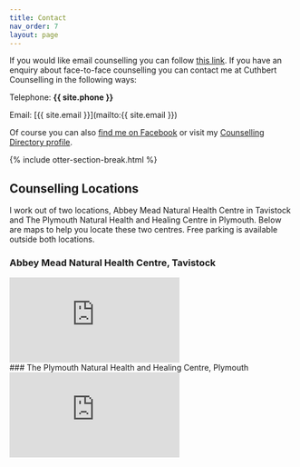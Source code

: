 ```yaml
---
title: Contact
nav_order: 7
layout: page
---
```


If you would like email counselling you can follow [this link](/sessions-and-fees#email). If you have an enquiry about face-to-face counselling you can contact me at Cuthbert Counselling in the following ways:

Telephone: **{{ site.phone }}**

Email: [{{ site.email }}](mailto:{{ site.email }})

Of course you can also <a href="http://www.facebook.com/CuthbertCounselling" target="_blank" title="Find me on Facebook">find me on Facebook</a> or visit my <a href="http://www.counselling-directory.org.uk/counsellors/alison-jackson" target="_blank" title="Counselling Directory">Counselling Directory profile</a>.

{% include otter-section-break.html %}

## Counselling Locations

I work out of two locations, Abbey Mead Natural Health Centre in Tavistock and The Plymouth Natural Health and Healing Centre in Plymouth. Below are maps to help you locate these two centres. Free parking is available outside both locations.

### Abbey Mead Natural Health Centre, Tavistock
<div class="map"><iframe src="https://www.google.com/maps/embed?pb=!1m14!1m8!1m3!1d2535.2385300903948!2d-4.1460479999999995!3d50.548334000000004!3m2!1i1024!2i768!4f13.1!3m3!1m2!1s0x0%3A0xf1df0da12b4f62ca!2sAndrew+Greig+Chiropractor+Within+Abbey+Mead+Health+Centre!5e0!3m2!1sen!2suk!4v1410168012230" frameborder="0" style="border:0"></iframe><br />
</div>
### The Plymouth Natural Health and Healing Centre, Plymouth
<div class="map"><iframe src="https://www.google.com/maps/embed?pb=!1m18!1m12!1m3!1d2543.528714806804!2d-4.149495484270658!3d50.39398347946754!2m3!1f0!2f0!3f0!3m2!1i1024!2i768!4f13.1!3m3!1m2!1s0x486c932be2ed8e45%3A0xb57a7867dc0a5443!2sPlymouth%20Natural%20Health%20%26%20Healing%20Centre!5e0!3m2!1sen!2suk!4v1577110948316!5m2!1sen!2suk" frameborder="0" style="border:0;" allowfullscreen=""></iframe><br />
</div>
